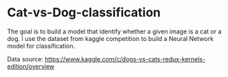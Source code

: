 # Cat-vs-Dog-classification

The goal is to build a model that identify whether a given image is a cat or a dog. 
I use the dataset from kaggle competition to build a Neural Network model for classification.

Data source: https://www.kaggle.com/c/dogs-vs-cats-redux-kernels-edition/overview
